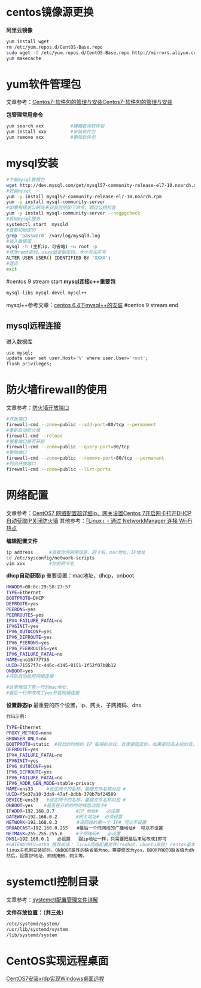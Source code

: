 # centos镜像源更换
**阿里云镜像**
```bash
yum install wget
rm /etc/yum.repos.d/CentOS-Base.repo
sudo wget -O /etc/yum.repos.d/CentOS-Base.repo http://mirrors.aliyun.com/repo/Centos-7.repo 
yum makecache
```
# yum软件管理包
文章参考：[Centos7-软件包的管理与安装Centos7-软件包的管理与安装](https://blog.csdn.net/liang_operations/article/details/83241551?ops_request_misc=&request_id=&biz_id=102&utm_term=centos7%E5%AE%89%E8%A3%85%E5%8C%85%E7%AE%A1%E7%90%86%E5%99%A8&utm_medium=distribute.pc_search_result.none-task-blog-2~all~sobaiduweb~default-0-83241551.142^v2^article_score_rank,143^v4^register&spm=1018.2226.3001.4187)

**包管理常用命令**
```bash
yum search xxx			#模糊查询软件包
yum install xxx			#安装软件包
yum remove xxx			#删除软件包
```
# mysql安装
```bash
#下载mysql数据包
wget http://dev.mysql.com/get/mysql57-community-release-el7-10.noarch.rpm
#安装mysql
yum -y install mysql57-community-release-el7-10.noarch.rpm
yum -y install mysql-community-server
#如果报错说公钥尚未安装则用如下命令，跳过公钥检查
yum -y install mysql-community-server --nogpgcheck
#启动mysql服务
systemctl start  mysqld
#查看初始密码
grep 'password' /var/log/mysqld.log
#进入数据库
mysql -h (主机ip，可省略) -u root -p 
#修改root密码，xxxx就是新密码，大小写加符号
ALTER USER USER() IDENTIFIED BY 'XXXX';
#退出
exit
```

#centos 9 stream start
**mysql连接c++重要包**
```bash
mysql-libs mysql-devel mysql++
```
mysql++参考文章：[centos 6.4下mysql++的安装](https://blog.csdn.net/weixin_33939380/article/details/92123224?ops_request_misc=&request_id=&biz_id=102&utm_term=centos%20mysql%20%E5%AE%89%E8%A3%85%20mysql++&utm_medium=distribute.pc_search_result.none-task-blog-2~all~sobaiduweb~default-4-92123224.142^v5^pc_search_result_control_group,157^v4^new_style&spm=1018.2226.3001.4187)
#centos 9 stream end
## mysql远程连接
进入数据库
```bash
use mysql;
update user set user.Host='%' where user.User='root';
flush privileges;
```
# 防火墙firewall的使用
文章参考：[防火墙开放端口](https://blog.csdn.net/leiwuhen92/article/details/104551218?ops_request_misc=&request_id=&biz_id=102&utm_term=%E9%98%B2%E7%81%AB%E5%A2%99%E5%BC%80%E6%94%BE%E7%AB%AF%E5%8F%A3&utm_medium=distribute.pc_search_result.none-task-blog-2~all~sobaiduweb~default-0-104551218.142^v2^article_score_rank,143^v4^register&spm=1018.2226.3001.4187)
```bash
#开放端口
firewall-cmd --zone=public --add-port=80/tcp --permanent
#重新启动防火墙
firewall-cmd --reload
#查看端口是否开启
firewall-cmd --zone=public --query-port=80/tcp
#删除端口
firewall-cmd --zone=public --remove-port=80/tcp --permanent
#列出开放端口
firewall-cmd --zone=public --list-ports
```
# 网络配置
文章参考：[CentOS7 网络配置超详细ip、网关设置](https://blog.csdn.net/qq_41474121/article/details/108929640?ops_request_misc=%257B%2522request%255Fid%2522%253A%2522164752876816782184640676%2522%252C%2522scm%2522%253A%252220140713.130102334..%2522%257D&request_id=164752876816782184640676&biz_id=0&utm_medium=distribute.pc_search_result.none-task-blog-2~all~top_positive~default-1-108929640.142^v2^article_score_rank,143^v4^register&utm_term=centos7%E7%BD%91%E7%BB%9C%E9%85%8D%E7%BD%AE&spm=1018.2226.3001.4187)[Centos 7开启网卡打开DHCP自动获取IP关闭防火墙](https://blog.csdn.net/lukaixiao/article/details/53946243?ops_request_misc=%257B%2522request%255Fid%2522%253A%2522164752922416782248553535%2522%252C%2522scm%2522%253A%252220140713.130102334..%2522%257D&request_id=164752922416782248553535&biz_id=0&utm_medium=distribute.pc_search_result.none-task-blog-2~all~baidu_landing_v2~default-4-53946243.142^v2^article_score_rank,143^v4^register&utm_term=centos7%E7%BD%91%E7%BB%9C%E9%85%8D%E7%BD%AEdhcp&spm=1018.2226.3001.4187)
其他参考：[「Linux」- 通过 NetworkManager 连接 Wi-Fi 热点](https://blog.k4nz.com/949d40228a77b57d0fc0e7cd0ca4cbf1/)

**编辑配置文件**
```bash
ip address 		#查看你的网络信息，网卡名，mac地址，IP地址
cd /etc/sysconfig/network-scripts
vim xxx			#你的网卡名
```
**dhcp自动获取ip**
重要设置：mac地址，dhcp，onboot
```bash
HWADDR=00:0c:29:58:27:57
TYPE=Ethernet
BOOTPROTO=DHCP
DEFROUTE=yes
PEERDNS=yes
PEERROUTES=yes
IPV4_FAILURE_FATAL=no
IPV6INIT=yes
IPV6_AUTOCONF=yes
IPV6_DEFROUTE=yes
IPV6_PEERDNS=yes
IPV6_PEERROUTES=yes
IPV6_FAILURE_FATAL=no
NAME=eno16777736
UUID=71557f7c-446c-4145-8151-1f52f07b8b12
ONBOOT=yes                  
#开启自动启用网络连接

#这里增加了第一行的mac地址，
#最后一行修改成了yes开启网络连接
```
**设置静态ip**
最重要的四个设置，ip、网关、子网掩码、dns
```bash
代码示例:

TYPE=Ethernet
PROXY_METHOD=none
BROWSER_ONLY=no
BOOTPROTO=static  #启动的时候的 IP 取得的协议，这里是固定的，如果是动态主机的话，要改成 dhcp 才行#
DEFROUTE=yes
IPV4_FAILURE_FATAL=no
IPV6INIT=yes
IPV6_AUTOCONF=yes
IPV6_DEFROUTE=yes
IPV6_FAILURE_FATAL=no
IPV6_ADDR_GEN_MODE=stable-privacy
NAME=ens33     #设定网卡的名称，要跟文件名称对应 #
UUID=f5e37a10-3da9-47af-8dbb-370b7bf24509 
DEVICE=ens33   #设定网卡的名称，要跟文件名称对应 #
ONBOOT=yes    #是否在开机的的时候启动网卡# 
IPADDR=192.168.0.7        #IP 地址#   必设置
GATEWAY=192.168.0.2       #网关地址#  必须设置
NETWORK=192.168.0.3　　    #该网段的第一个 IP# 可以不设置
BROADCAST=192.168.0.255　　#最后一个同网段的广播地址#  可以不设置
NETMASK=255.255.255.0     #子网掩码#   必设置
DNS1=192.168.0.1   必设置   跟ip地址一样，只需要把最后末尾改成1即可
#GATEWAYDEV=eth0 推荐阅读： linux网络配置文件(redhat、ubuntu系统) centos基本网络配置-网卡eth0、DNS、Host等
linux主机刚安装好时，ONBOOT属性的缺省值为no，需要修改为yes，BOORPROTO缺省值为dhcp，需要修改为static。
然后，设置IP地址，网络掩码，网关等。

```
# systemctl控制目录
文章参考：[systemctl配置管理文件详解](https://blog.csdn.net/yonghutwo/article/details/115160748?ops_request_misc=&request_id=&biz_id=102&utm_term=systemctl%20enable%20%E6%96%87%E4%BB%B6%E7%9B%AE%E5%BD%95&utm_medium=distribute.pc_search_result.none-task-blog-2~all~sobaiduweb~default-1-115160748.nonecase&spm=1018.2226.3001.4187)

**文件存放位置：（共三处）**
```bash
/etc/systemd/system/
/usr/lib/systemd/system
/lib/systemd/system
```
# CentOS实现远程桌面
[CentOS7安装xrdp实现Windows桌面远程](https://blog.csdn.net/stony3/article/details/78599246)
